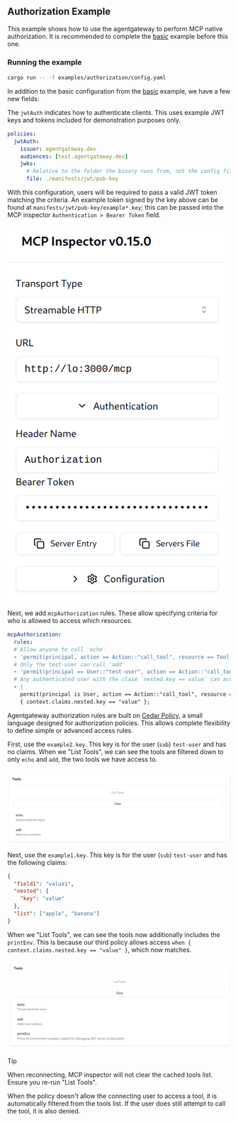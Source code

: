 ## Authorization Example

This example shows how to use the agentgateway to perform MCP native authorization.
It is recommended to complete the [basic](../basic) example before this one.

### Running the example

```bash
cargo run -- -f examples/authorization/config.yaml
```

In addition to the basic configuration from the [basic](../basic) example, we have a few new fields:

The `jwtAuth` indicates how to authenticate clients.
This uses example JWT keys and tokens included for demonstration purposes only.

```yaml
policies:
  jwtAuth:
    issuer: agentgateway.dev
    audiences: [test.agentgateway.dev]
    jwks:
      # Relative to the folder the binary runs from, not the config file
      file: ./manifests/jwt/pub-key
```

With this configuration, users will be required to pass a valid JWT token matching the criteria.
An example token signed by the key above can be found at `manifests/jwt/pub-key/example*.key`; this can be
passed into the MCP inspector `Authentication > Bearer Token` field.

![Inspector](./img/connect.png)

Next, we add `mcpAuthorization` rules. These allow specifying criteria for who is allowed to access which resources.

```yaml
mcpAuthorization:
  rules:
  # Allow anyone to call 'echo'
  - 'permit(principal, action == Action::"call_tool", resource == Tool::"echo");'
  # Only the test-user can call 'add'
  - 'permit(principal == User::"test-user", action == Action::"call_tool", resource == Tool::"add");'
  # Any authenticated user with the claim `nested.key == value` can access 'printEnv'
  - |
    permit(principal is User, action == Action::"call_tool", resource == Tool::"printEnv") when 
    { context.claims.nested.key == "value" };
```

Agentgateway authorization rules are built on [Cedar Policy](https://www.cedarpolicy.com/), a small language designed for authorization policies.
This allows complete flexibility to define simple or advanced access rules.

First, use the `example2.key`.
This key is for the user (`sub`) `test-user` and has no claims.
When we "List Tools", we can see the tools are filtered down to only `echo` and `add`, the two tools we have access to.

![Echo](./img/key2.png)

Next, use the `example1.key`.
This key is for the user (`sub`) `test-user` and has the following claims:

```json
{
  "field1": "value1",
  "nested": {
    "key": "value"
  },
  "list": ["apple", "banana"]
}
```

When we "List Tools", we can see the tools now additionally includes the `printEnv`.
This is because our third policy allows access `when { context.claims.nested.key == "value" }`, which now matches.

![Echo](./img/key1.png)

> [!TIP]
> When reconnecting, MCP inspector will not clear the cached tools list. Ensure you re-run "List Tools".

When the policy doesn't allow the connecting user to access a tool, it is automatically filtered from the tools list.
If the user does still attempt to call the tool, it is also denied.
